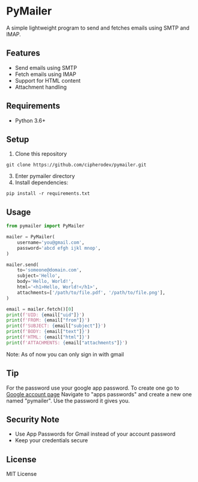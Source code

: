 
# PyMailer

A simple lightweight program to send and fetches emails using SMTP and IMAP.

## Features

- Send emails using SMTP
- Fetch emails using IMAP 
- Support for HTML content
- Attachment handling

## Requirements

- Python 3.6+

## Setup

1. Clone this repository
```
git clone https://github.com/cipherodev/pymailer.git
```
3. Enter pymailer directory
4. Install dependencies:
```
pip install -r requirements.txt
```
## Usage

```python
from pymailer import PyMailer

mailer = PyMailer(
    username='you@gmail.com',
    password='abcd efgh ijkl mnop',
)

mailer.send(
    to='someone@domain.com',
    subject='Hello',
    body='Hello, World!',
    html='<h1>Hello, World!</h1>',
    attachments=['/path/to/file.pdf', '/path/to/file.png'],
)

email = mailer.fetch()[0]
print(f'UID: {email["uid"]}')
print(f'FROM: {email["from"]}')
print(f'SUBJECT: {email["subject"]}')
print(f'BODY: {email["text"]}')
print(f'HTML: {email["html"]}')
print(f'ATTACHMENTS: {email["attachments"]}')
```
Note: As of now you can only sign in with gmail

## Tip
For the password use your google app password. To create one go to <a href="https://myaccount.google.com/?tab=kk">Google account page</a> 
Navigate to "apps passwords" and create a new one named "pymailer". Use the password it gives you.

## Security Note

- Use App Passwords for Gmail instead of your account password
- Keep your credentials secure

## License

MIT License
